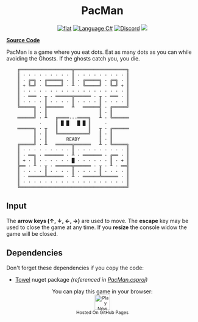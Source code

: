 ﻿<h1 align="center">
	PacMan
</h1>

<p align="center">
	<a href="https://github.com/ZacharyPatten/dotnet-console-games" alt="GitHub repo"><img alt="flat" src="https://raw.githubusercontent.com/ZacharyPatten/dotnet-console-games/main/.github/resources/github-repo-black.svg"></a>
	<a href="https://docs.microsoft.com/en-us/dotnet/csharp/" alt="GitHub repo"><img alt="Language C#" src="https://raw.githubusercontent.com/ZacharyPatten/dotnet-console-games/main/.github/resources/language-csharp.svg"></a>
	<a href="https://discord.gg/4XbQbwF" alt="Discord"><img src="https://raw.githubusercontent.com/ZacharyPatten/dotnet-console-games/main/.github/resources/discord-badge.svg" title="Go To Discord Server" alt="Discord"/></a>
	<a href="https://github.com/ZacharyPatten/dotnet-console-games/blob/master/LICENSE" alt="license"><img src="https://raw.githubusercontent.com/ZacharyPatten/dotnet-console-games/main/.github/resources/license-MIT-green.svg" /></a>
</p>

**[Source Code](Program.cs)**

PacMan is a game where you eat dots. Eat as many dots as you can while avoiding the Ghosts. If the ghosts catch you, you die.

```
    ╔═══════════════════╦═══════════════════╗
    ║ · · · · · · · · · ║ · · · · · · · · · ║
    ║ · ╔═╗ · ╔═════╗ · ║ · ╔═════╗ · ╔═╗ · ║
    ║ + ╚═╝ · ╚═════╝ · ╨ · ╚═════╝ · ╚═╝ + ║
    ║ · · · · · · · · · · · · · · · · · · · ║
    ║ · ═══ · ╥ · ══════╦══════ · ╥ · ═══ · ║
    ║ · · · · ║ · · · · ║ · · · · ║ · · · · ║
    ╚═════╗ · ╠══════   ╨   ══════╣ · ╔═════╝
          ║ · ║                   ║ · ║
    ══════╝ · ╨   ╔════---════╗   ╨ · ╚══════
            ·     ║ █ █   █ █ ║     ·        
    ══════╗ · ╥   ║           ║   ╥ · ╔══════
          ║ · ║   ╚═══════════╝   ║ · ║
          ║ · ║       READY       ║ · ║
    ╔═════╝ · ╨   ══════╦══════   ╨ · ╚═════╗
    ║ · · · · · · · · · ║ · · · · · · · · · ║
    ║ · ══╗ · ═══════ · ╨ · ═══════ · ╔══ · ║
    ║ + · ║ · · · · · · █ · · · · · · ║ · + ║
    ╠══ · ╨ · ╥ · ══════╦══════ · ╥ · ╨ · ══╣
    ║ · · · · ║ · · · · ║ · · · · ║ · · · · ║
    ║ · ══════╩══════ · ╨ · ══════╩══════ · ║
    ║ · · · · · · · · · · · · · · · · · · · ║
    ╚═══════════════════════════════════════╝
```

## Input

The **arrow keys (↑, ↓, ←, →)** are used to move. The **escape** key may be used to close the game at any time. If you **resize** the console widow the game will be closed.

## Dependencies

Don't forget these dependencies if you copy the code:

- [Towel](https://github.com/ZacharyPatten/Towel) nuget package _(referenced in [PacMan.csproj](PacMan.csproj))_

<p align="center">
	You can play this game in your browser:
	<br />
	<a href="https://zacharypatten.github.io/dotnet-console-games/PacMan" alt="Play Now">
		<sub><img height="40"src="https://raw.githubusercontent.com/ZacharyPatten/dotnet-console-games/main/.github/resources/play-badge.svg" title="Play Now" alt="Play Now"/></sub>
	</a>
	<br />
	<sup>Hosted On GitHub Pages</sup>
</p>
